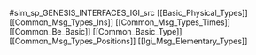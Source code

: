 #sim_sp_GENESIS_INTERFACES_IGI_src
[[Basic_Physical_Types]]
[[Common_Msg_Types_Ins]]
[[Common_Msg_Types_Times]]
[[Common_Be_Basic]]
[[Common_Basic_Type]]
[[Common_Msg_Types_Positions]]
[[Igi_Msg_Elementary_Types]]
